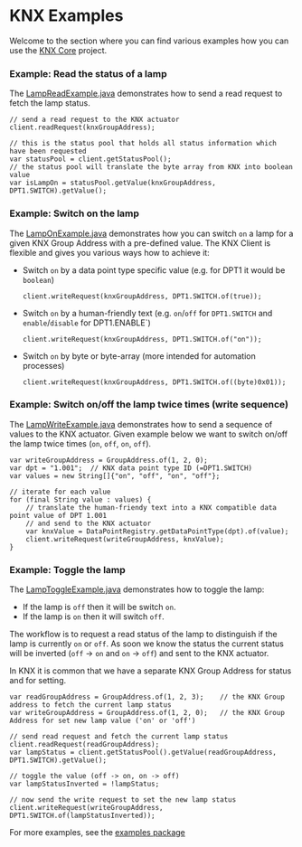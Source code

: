 # KNX Examples

Welcome to the section where you can find various examples how you can use the 
[KNX Core](https://github.com/pitschr/knx-core) project.


### Example: Read the status of a lamp

The [LampReadExample.java](src/main/java/li/pitschmann/knx/examples/lamp_read/LampReadExample.java)
demonstrates how to send a read request to fetch the lamp status.

```
// send a read request to the KNX actuator
client.readRequest(knxGroupAddress);         

// this is the status pool that holds all status information which have been requested
var statusPool = client.getStatusPool();     
// the status pool will translate the byte array from KNX into boolean value
var isLampOn = statusPool.getValue(knxGroupAddress, DPT1.SWITCH).getValue();  
```

### Example: Switch on the lamp

The [LampOnExample.java](src/main/java/li/pitschmann/knx/examples/lamp_on/LampOnExample.java)
demonstrates how you can switch `on` a lamp for a given KNX Group Address with a pre-defined value. The KNX 
Client is flexible and gives you various ways how to achieve it:

* Switch `on` by a data point type specific value (e.g. for DPT1 it would be `boolean`)
    ```
    client.writeRequest(knxGroupAddress, DPT1.SWITCH.of(true));         
    ```
* Switch `on` by a human-friendly text (e.g. `on`/`off` for `DPT1.SWITCH` and `enable`/`disable` for DPT1.ENABLE`) 
    ```
    client.writeRequest(knxGroupAddress, DPT1.SWITCH.of("on"));
    ```
* Switch `on` by byte or byte-array (more intended for automation processes)
    ```
    client.writeRequest(knxGroupAddress, DPT1.SWITCH.of((byte)0x01));   
    ```

### Example: Switch on/off the lamp twice times (write sequence)

The [LampWriteExample.java](src/main/java/li/pitschmann/knx/examples/lamp_write/LampWriteExample.java)
demonstrates how to send a sequence of values to the KNX actuator. Given example below we want to switch on/off the 
lamp twice times (`on`, `off`, `on`, `off`).

```
var writeGroupAddress = GroupAddress.of(1, 2, 0);
var dpt = "1.001";  // KNX data point type ID (=DPT1.SWITCH)
var values = new String[]{"on", "off", "on", "off"};

// iterate for each value
for (final String value : values) {
    // translate the human-friendy text into a KNX compatible data point value of DPT 1.001
    // and send to the KNX actuator
    var knxValue = DataPointRegistry.getDataPointType(dpt).of(value);
    client.writeRequest(writeGroupAddress, knxValue);
}
```

### Example: Toggle the lamp

The [LampToggleExample.java](src/main/java/li/pitschmann/knx/examples/lamp_toggle/LampToggleExample.java)
demonstrates how to toggle the lamp:
* If the lamp is `off` then it will be switch `on`. 
* If the lamp is `on` then it will switch `off`.

The workflow is to request a read status of the lamp to distinguish if the lamp is currently `on` or `off`. As soon
we know the status the current status will be inverted (`off` -> `on` and `on` -> `off`) and sent to the KNX actuator.

In KNX it is common that we have a separate KNX Group Address for status and for setting.

```
var readGroupAddress = GroupAddress.of(1, 2, 3);    // the KNX Group address to fetch the current lamp status
var writeGroupAddress = GroupAddress.of(1, 2, 0);   // the KNX Group Address for set new lamp value ('on' or 'off')

// send read request and fetch the current lamp status 
client.readRequest(readGroupAddress);
var lampStatus = client.getStatusPool().getValue(readGroupAddress, DPT1.SWITCH).getValue();

// toggle the value (off -> on, on -> off)
var lampStatusInverted = !lampStatus;

// now send the write request to set the new lamp status
client.writeRequest(writeGroupAddress, DPT1.SWITCH.of(lampStatusInverted));
```

For more examples, see the [examples package](src/main/java/li/pitschmann/knx/examples) 
